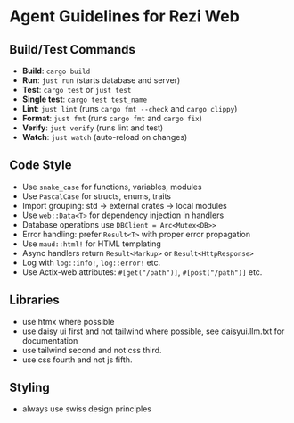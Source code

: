 # Agent Guidelines for Rezi Web

## Build/Test Commands
- **Build**: `cargo build`
- **Run**: `just run` (starts database and server)
- **Test**: `cargo test` or `just test`
- **Single test**: `cargo test test_name`
- **Lint**: `just lint` (runs `cargo fmt --check` and `cargo clippy`)
- **Format**: `just fmt` (runs `cargo fmt` and `cargo fix`)
- **Verify**: `just verify` (runs lint and test)
- **Watch**: `just watch` (auto-reload on changes)

## Code Style
- Use `snake_case` for functions, variables, modules
- Use `PascalCase` for structs, enums, traits
- Import grouping: std → external crates → local modules
- Use `web::Data<T>` for dependency injection in handlers
- Database operations use `DBClient = Arc<Mutex<DB>>`
- Error handling: prefer `Result<T>` with proper error propagation
- Use `maud::html!` for HTML templating
- Async handlers return `Result<Markup>` or `Result<HttpResponse>`
- Log with `log::info!`, `log::error!` etc.
- Use Actix-web attributes: `#[get("/path")]`, `#[post("/path")]` etc.

## Libraries

- use htmx where possible
- use daisy ui first and not tailwind where possible, see daisyui.llm.txt for documentation
- use tailwind second and not css third.
- use css fourth and not js fifth.

## Styling
- always use swiss design principles